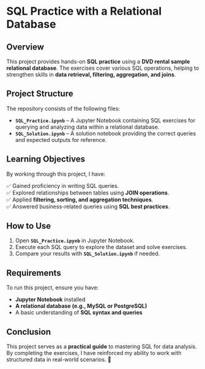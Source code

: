 # SQL Practice with a Relational Database  

## Overview  

This project provides hands-on **SQL practice** using a **DVD rental sample relational database**. The exercises cover various SQL operations, helping to strengthen skills in **data retrieval, filtering, aggregation, and joins**.  

## Project Structure  

The repository consists of the following files:  

- **`SQL_Practice.ipynb`** – A Jupyter Notebook containing SQL exercises for querying and analyzing data within a relational database.  
- **`SQL_Solution.ipynb`** – A solution notebook providing the correct queries and expected outputs for reference.  

## Learning Objectives  

By working through this project, I have:  

✅ Gained proficiency in writing SQL queries.  
✅ Explored relationships between tables using **JOIN operations**.  
✅ Applied **filtering, sorting, and aggregation techniques**.  
✅ Answered business-related queries using **SQL best practices**.  

## How to Use  

1. Open **`SQL_Practice.ipynb`** in Jupyter Notebook.  
2. Execute each SQL query to explore the dataset and solve exercises.  
3. Compare your results with **`SQL_Solution.ipynb`** if needed.  

## Requirements  

To run this project, ensure you have:  

- **Jupyter Notebook** installed  
- **A relational database (e.g., MySQL or PostgreSQL)**  
- A basic understanding of **SQL syntax and queries**  

## Conclusion  

This project serves as a **practical guide** to mastering SQL for data analysis. By completing the exercises, I have reinforced my ability to work with structured data in real-world scenarios. 🚀  
